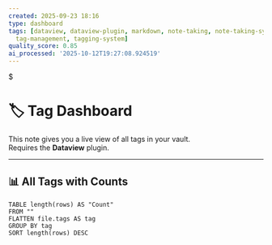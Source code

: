 ```yaml
---
created: 2025-09-23 18:16
type: dashboard
tags: [dataview, dataview-plugin, markdown, note-taking, note-taking-systems, plugin,
  tag-management, tagging-system]
quality_score: 0.85
ai_processed: '2025-10-12T19:27:08.924519'
---
```

$
# 🏷️ Tag Dashboard

This note gives you a live view of all tags in your vault.  
Requires the **Dataview** plugin.

---

## 📊 All Tags with Counts

```dataview
TABLE length(rows) AS "Count"
FROM ""
FLATTEN file.tags AS tag
GROUP BY tag
SORT length(rows) DESC
```
```

